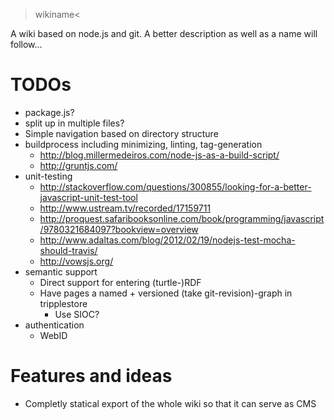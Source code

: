 >wikiname<

A wiki based on node.js and git. A better description as well as a name will follow...

TODOs
=====
* package.js?
* split up in multiple files?
* Simple navigation based on directory structure
* buildprocess including minimizing, linting, tag-generation
    * <http://blog.millermedeiros.com/node-js-as-a-build-script/>
    * <http://gruntjs.com/>
* unit-testing 
    * <http://stackoverflow.com/questions/300855/looking-for-a-better-javascript-unit-test-tool>
    * <http://www.ustream.tv/recorded/17159711>
    * <http://proquest.safaribooksonline.com/book/programming/javascript/9780321684097?bookview=overview>
    * <http://www.adaltas.com/blog/2012/02/19/nodejs-test-mocha-should-travis/>
    * <http://vowsjs.org/>
* semantic support
    * Direct support for entering (turtle-)RDF
    * Have pages a named + versioned (take git-revision)-graph in tripplestore
        * Use SIOC?
* authentication
    * WebID

Features and ideas
==================

* Completly statical export of the whole wiki so that it can serve as CMS

